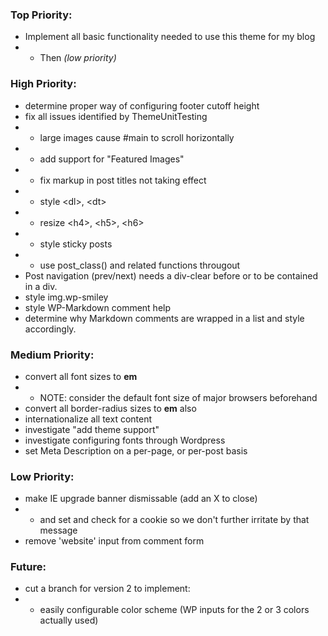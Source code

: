 ### Top Priority:
+ Implement all basic functionality needed to use this theme for my blog
+ + Then *(low priority)*

### High Priority:
+ determine proper way of configuring footer cutoff height
+ fix all issues identified by ThemeUnitTesting
+ + large images cause #main to scroll horizontally
+ + add support for "Featured Images"
+ + fix markup in post titles not taking effect
+ + style &lt;dl&gt;, &lt;dt&gt;
+ + resize &lt;h4&gt;, &lt;h5&gt;, &lt;h6&gt;
+ + style sticky posts
+ + use post_class() and related functions througout
+ Post navigation (prev/next) needs a div-clear before or to be contained in a div.
+ style img.wp-smiley
+ style WP-Markdown comment help
+ determine why Markdown comments are wrapped in a list and style accordingly.

### Medium Priority:
+ convert all font sizes to **em**
+ + NOTE: consider the default font size of major browsers beforehand
+ convert all border-radius sizes to **em** also
+ internationalize all text content
+ investigate "add theme support"
+ investigate configuring fonts through Wordpress
+ set Meta Description on a per-page, or per-post basis

### Low Priority:
+ make IE upgrade banner dismissable (add an X to close)
+ + and set and check for a cookie so we don't further irritate by that message
+ remove 'website' input from comment form

### Future:
+ cut a branch for version 2 to implement:
+ + easily configurable color scheme (WP inputs for the 2 or 3 colors actually used)
